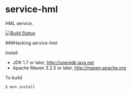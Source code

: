 service-hml
===

HML service.

[![Build Status](https://travis-ci.org/nmdp-bioinformatics/service-hml.svg?branch=master)](https://travis-ci.org/nmdp-bioinformatics/service-hml)


###Hacking service-hml

Install

 * JDK 1.7 or later, http://openjdk.java.net
 * Apache Maven 3.2.5 or later, http://maven.apache.org

To build

    $ mvn install
